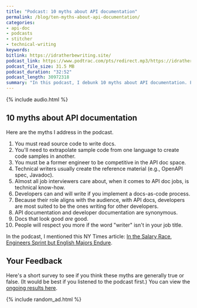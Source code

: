 ```yaml
---
title: "Podcast: 10 myths about API documentation"
permalink: /blog/ten-myths-about-api-documentation/
categories:
- api-doc
- podcasts
- stitcher
- technical-writing
keywords:
bitlink: https://idratherbewriting.site/
podcast_link: https://www.podtrac.com/pts/redirect.mp3/https://idratherbewritingmedia.com/podcasts/ten-myths-of-api-documentation.mp3
podcast_file_size: 31.5 MB
podcast_duration: "32:52"
podcast_length: 30972318
summary: "In this podcast, I debunk 10 myths about API documentation. For example, some myths are that only engineers can write API docs, or that you have to write API docs by deciphering an engineer's source code. In this podcast, I go through these myths one by one with discussion and analysis."
---
```


{% include audio.html %}

## 10 myths about API documentation

Here are the myths I address in the podcast.

1. You must read source code to write docs.
2. You'll need to extrapolate sample code from one language to create code samples in another.
3. You must be a former engineer to be competitive in the API doc space.
4. Technical writers usually create the reference material (e.g., OpenAPI spec, Javadoc).
5. Almost all job interviewers care about, when it comes to API doc jobs, is technical know-how.
6. Developers can and will write if you implement a docs-as-code process.
7. Because their role aligns with the audience, with API docs, developers are most suited to be the ones writing for other developers.
8. API documentation and developer documentation are synonymous.
9. Docs that look good *are* good.
10. People will respect you more if the word "writer" isn't in your job title.

In the podcast, I mentioned this NY Times article: [In the Salary Race, Engineers Sprint but English Majors Endure](https://www.nytimes.com/2019/09/20/business/liberal-arts-stem-salaries.html).

## Your Feedback

Here's a short survey to see if you think these myths are generally true or false. (It would be best if you listened to the podcast first.) You can view the [ongoing results here](https://www.questionpro.com/t/PGVTlZfSsJ).

<script>
EMBED_PARAMS = {};
EMBED_PARAMS.surveyID =6879040;
EMBED_PARAMS.domain ="//www.questionpro.com";
EMBED_PARAMS.src ="//www.questionpro.com/a/TakeSurvey?tt=WStg1A8jzgU%3D";
EMBED_PARAMS.width ="100%";
EMBED_PARAMS.height = "1200px";
EMBED_PARAMS.border = "hidden";
</script>
<div id="div_6879040"></div>
<script src="//www.questionpro.com/javascript/embedsurvey.js?version=1"></script>

{% include random_ad.html %}
